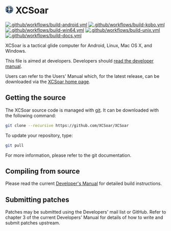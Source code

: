 # <img src="./Data/graphics/logo.svg" width="5%" alt="XCSoar Logo"> XCSoar

[![.github/workflows/build-android.yml](https://github.com/XCSoar/XCSoar/actions/workflows/build-android.yml/badge.svg)](https://github.com/XCSoar/XCSoar/actions/workflows/build-android.yml)
[![.github/workflows/build-kobo.yml](https://github.com/XCSoar/XCSoar/actions/workflows/build-kobo.yml/badge.svg)](https://github.com/XCSoar/XCSoar/actions/workflows/build-kobo.yml)
[![.github/workflows/build-win64.yml](https://github.com/XCSoar/XCSoar/actions/workflows/build-win64.yml/badge.svg)](https://github.com/XCSoar/XCSoar/actions/workflows/build-win64.yml)
[![.github/workflows/build-unix.yml](https://github.com/XCSoar/XCSoar/actions/workflows/build-unix.yml/badge.svg)](https://github.com/XCSoar/XCSoar/actions/workflows/build-unix.yml)
[![.github/workflows/build-docs.yml](https://github.com/XCSoar/XCSoar/actions/workflows/build-docs.yml/badge.svg)](https://github.com/XCSoar/XCSoar/actions/workflows/build-docs.yml)

XCSoar is a tactical glide computer for Android, Linux, Mac OS X,
and Windows.

This file is aimed at developers.  Developers should [read the
developer manual](https://xcsoar.readthedocs.io/en/latest/).

Users can refer to the Users' Manual which, for the latest release, can be
downloaded via the [XCSoar home page](https://xcsoar.org/discover/manual.html).

## Getting the source

The XCSoar source code is managed with [git](http://git-scm.com/). It can be
downloaded with the following command:

```bash
git clone --recursive https://github.com/XCSoar/XCSoar
```

To update your repository, type:

```bash
git pull
```

For more information, please refer to the git documentation.

## Compiling from source

Please read the current [Developer's
Manual](https://xcsoar.readthedocs.io/en/latest/build.html) for
detailed build instructions.

## Submitting patches

Patches may be submitted using the Developers' mail list or GitHub. Refer to
chapter 3 of the current Developers' Manual for details of how to write and
submit patches upstream.
